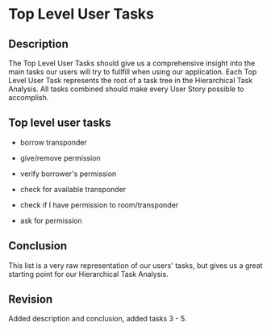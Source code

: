 # Top Level User Tasks

## Description 

The Top Level User Tasks should give us a comprehensive insight into
the main tasks our users will try to fullfill when using our application. 
Each Top Level User Task represents the root of a task tree in the 
Hierarchical Task Analysis. All tasks combined should make every User
Story possible to accomplish.

## Top level user tasks

  - borrow transponder
  
  - give/remove permission
  
  - verify borrower's permission
  
  - check for available transponder
  
  - check if I have permission to room/transponder
  
  - ask for permission

## Conclusion

This list is a very raw representation of our users' tasks, but gives us a
great starting point for our Hierarchical Task Analysis.

## Revision

Added description and conclusion, added tasks 3 - 5.

